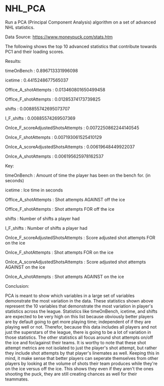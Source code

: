 # NHL_PCA
Run a PCA (Principal Component Analysis) algorithm on a set of advanced NHL statistics.

Data Source: https://www.moneypuck.com/stats.htm

The following shows the top 10 advanced statistics that contribute towards PC1 and their loading scores.



Results:

timeOnBench :  0.896713331996098

icetime :  0.4415248677565037

OffIce_A_shotAttempts :  0.013460801650499458

OffIce_F_shotAttempts :  0.01285374173739825

shifts :  0.008855742695073707

I_F_shifts :  0.00885574269507369

OnIce_F_scoreAdjustedShotsAttempts :  0.0072250862244140545

OnIce_F_shotAttempts :  0.007193061525410129

OnIce_A_scoreAdjustedShotsAttempts :  0.00619648449922037

OnIce_A_shotAttempts :  0.006195625978162537



Key:

timeOnBench :  Amount of time the player has been on the bench for. (in seconds)

icetime :  Ice time in seconds

OffIce_A_shotAttempts :  Shot attempts AGAINST off the ice

OffIce_F_shotAttempts :  Shot attempts FOR off the ice

shifts :  Number of shifts a player had

I_F_shifts :  Number of shifts a player had

OnIce_F_scoreAdjustedShotsAttempts :  Score adjusted shot attempts FOR on the ice

OnIce_F_shotAttempts :  Shot attempts FOR on the ice

OnIce_A_scoreAdjustedShotsAttempts :  Score adjusted shot attempts AGAINST on the ice

OnIce_A_shotAttempts :  Shot attempts AGAINST on the ice



Conclusion:

PCA is meant to show which variables in a large set of variables demonstrate the most variation in the data. These statistics shown above represent the 10 variables that demonstrate the most variation in player's statistics across the league. Statistics like timeOnBench, icetime, and shifts are expected to be very high on this list because obviously better players are by default going to get more playing time; independent of if they are playing well or not. Therefor, because this data includes all players and not just the superstars of the league, there is going to be a lot of variation in those statistics. The other statistics all focus around shot attempts on/off the ice and for/against their teams. It is worthy to note that these shot attempt metrics are not isolated to just the player's shot attempt, but rather they include shot attempts by that player's linemates as well. Keeping this in mind, it make sense that better players can seperate themselves from other players by looking at the volume of shots their team produces while they're on the ice versus off the ice. This shows they even if they aren't the ones shooting the puck, they are still creating chances as well for their teammates.
